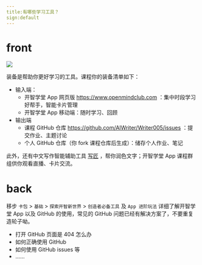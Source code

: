 ```yaml
---
title:有哪些学习工具？
sign:default
---
```


# front
![](http://oax0nr6r7.bkt.clouddn.com/2017-10-15-0-2.jpeg)

装备是帮助你更好学习的工具。课程你的装备清单如下：   

* 输入端：
   * 开智学堂 App 网页版 https://www.openmindclub.com ：集中时段学习好帮手，智能卡片管理 
   * 开智学堂 App 移动端：随时学习、回顾
* 输出端
   * 课程 GitHub 仓库 https://github.com/AIWriter/Writer005/issues ：提交作业、主题讨论    
   * 个人 GitHub 仓库（你 fork 课程仓库后生成）：储存个人作业、笔记
       
此外，还有中文写作智能辅助工具 [写匠](http://aiwriter.cn/) ，帮你润色文字；开智学堂 App 课程群组供你观看直播、卡片交流。   




# back

移步 `卡包` > `基础` > `探索开智新世界` > `创造者必备工具`  及 `App 进阶玩法` 详细了解开智学堂 App 以及 GitHub 的使用，常见的 GitHub 问题已经有解决方案了，不要重复造轮子呦。

- 打开 GitHub 页面是 404 怎么办
- 如何正确使用 GitHub 
- 如何使用 GitHub issues 等
- ……





